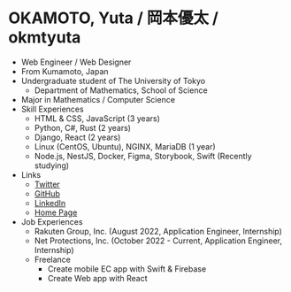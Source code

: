 # OKAMOTO, Yuta / 岡本優太 / okmtyuta

- Web Engineer / Web Designer
- From Kumamoto, Japan
- Undergraduate student of The University of Tokyo
  - Department of Mathematics, School of Science
- Major in Mathematics / Computer Science
- Skill Experiences
  - HTML & CSS, JavaScript (3 years)
  - Python, C#, Rust (2 years)
  - Django, React (2 years)
  - Linux (CentOS, Ubuntu), NGINX, MariaDB (1 year)
  - Node.js, NestJS, Docker, Figma, Storybook, Swift (Recently studying)
- Links
  - [Twitter](https://twitter.com/okmtyuta)
  - [GitHub](https://github.com/okmtyuta)
  - [LinkedIn](https://linkedin.com/in/okmtyuta)
  - [Home Page](https://okmtyuta.jp)
- Job Experiences
  - Rakuten Group, Inc. (August 2022, Application Engineer, Internship)
  - Net Protections, Inc. (October 2022 - Current, Application Engineer, Internship)
  - Freelance
    - Create mobile EC app with Swift & Firebase
    - Create Web app with React
